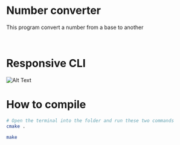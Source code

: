 # Number converter

This program convert a number from a base to another

<br />

# Responsive CLI

![Alt Text](https://github.com/Zambo-dev/Number-system-converter/blob/master/showcase/CLIexample.gif)

# How to compile

```bash
# Open the terminal into the folder and run these two commands
cmake .

make
```

<br />